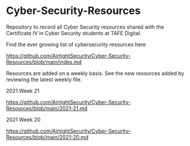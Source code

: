 # Cyber-Security-Resources
Repository to record all Cyber Security resources shared with the Certificate IV in Cyber Security students at TAFE Digital.

Find the ever growing list of cybersecurity resources here

https://github.com/AirtightSecurity/Cyber-Security-Resources/blob/main/index.md

Resources are added on a weekly basis. See the new resources added by reviewing the latest weekly file.

2021 Week 21

https://github.com/AirtightSecurity/Cyber-Security-Resources/blob/main/2021-21.md

2021 Week 20

https://github.com/AirtightSecurity/Cyber-Security-Resources/blob/main/2021-20.md


